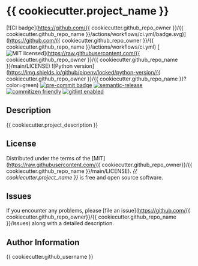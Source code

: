 {{ cookiecutter.project_name }}
=========

[![CI badge](https://github.com/{{ cookiecutter.github_repo_owner }}/{{ cookiecutter.github_repo_name }}/actions/workflows/ci.yml/badge.svg)](https://github.com/{{ cookiecutter.github_repo_owner }}/{{ cookiecutter.github_repo_name }}/actions/workflows/ci.yml)
[![MIT licensed](https://img.shields.io/badge/license-MIT-blue.svg)](https://raw.githubusercontent.com/{{ cookiecutter.github_repo_owner }}/{{ cookiecutter.github_repo_name }}/main/LICENSE)
![Python version](https://img.shields.io/github/pipenv/locked/python-version/{{ cookiecutter.github_repo_owner }}/{{ cookiecutter.github_repo_name }}?color=green)
[![pre-commit badge](https://img.shields.io/badge/pre--commit-enabled-brightgreen?logo=pre-commit&logoColor=white)](https://github.com/pre-commit/pre-commit)
[![semantic-release](https://img.shields.io/badge/semantic--release-conventionalcommits-e10079?logo=semantic-release)](https://github.com/semantic-release/semantic-release)
[![commitizen friendly](https://img.shields.io/badge/commitizen-friendly-brightgreen.svg)](http://commitizen.github.io/cz-cli)
[![gitlint enabled](https://img.shields.io/badge/gitlint-enabled-orange)](https://github.com/jorisroovers/gitlint)

Description
------------

{{ cookiecutter.project_description }}

License
-------

Distributed under the terms of the [MIT](https://raw.githubusercontent.com/{{ cookiecutter.github_repo_owner}}/{{ cookiecutter.github_repo_name }}/main/LICENSE). *{{ cookiecutter.project_name }}* is free and open source software.

Issues
------

If you encounter any problems, please [file an issue](https://github.com/{{ cookiecutter.github_repo_owner}}/{{ cookiecutter.github_repo_name }}/issues) along with a detailed description.

Author Information
------------------

{{ cookiecutter.github_username }}
